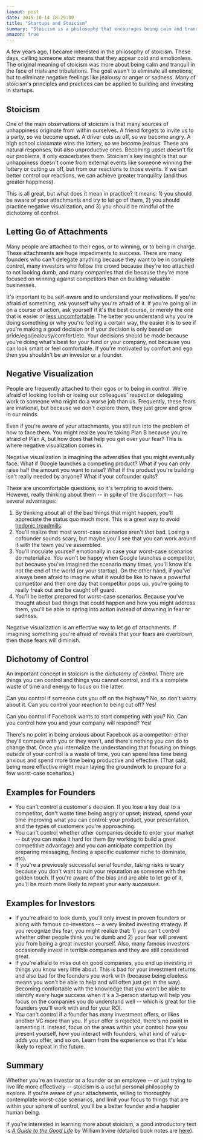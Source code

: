 ```yaml
---
layout: post
date: 2015-10-14 18:29:00
title: "Startups and Stoicism"
summary: "Stoicism is a philosophy that encourages being calm and tranquil in the face of trials and tribulations. Many of stoicism's principles can be applied to building and investing in startups."
amazon: true
---
```


A few years ago, I became interested in the philosophy of stoicism. These days, calling someone _stoic_ means that they appear cold and emotionless. The original meaning of stoicism was more about being calm and tranquil in the face of trials and tribulations. The goal wasn't to eliminate all emotions, but to eliminate negative feelings like jealousy or anger or sadness. Many of stoicism's principles and practices can be applied to building and investing in startups.

## Stoicism
One of the main observations of stoicism is that many sources of unhappiness originate from within ourselves. A friend forgets to invite us to a party, so we become upset. A driver cuts us off, so we become angry. A high school classmate wins the lottery, so we become jealous. These are natural responses, but also unproductive ones. Becoming upset doesn't fix our problems, it only exacerbates them. Stoicism's key insight is that our unhappiness doesn't come from external events like someone winning the lottery or cutting us off, but from our reactions to those events. If we can better control our reactions, we can achieve greater tranquility (and thus greater happiness).

This is all great, but what does it mean in practice? It means: 1) you should be aware of your attachments and try to let go of them, 2) you should practice negative visualization, and 3) you should be mindful of the dichotomy of control.

## Letting Go of Attachments
Many people are attached to their egos, or to winning, or to being in charge. These attachments are huge impediments to success. There are many founders who can't delegate anything because they want to be in complete control, many investors who follow the crowd because they're too attached to not looking dumb, and many companies that die because they're more focused on winning against competitors than on building valuable businesses.

It's important to be self-aware and to understand your motivations. If you're afraid of something, ask yourself why you're afraid of it. If you're going all in on a course of action, ask yourself if it's the best course, or merely the one that is easier or <a href="http://codingvc.com/the-road-to-success-is-paved-with-discomfort/" target="_blank">less uncomfortable</a>. The better you understand why you're doing something or why you're feeling a certain way, the easier it is to see if you're making a good decision or if your decision is only based on pride/ego/jealousy/comfort/etc. Your decisions should be made because you're doing what's best for your fund or your company, not because you can look smart or feel comfortable. If you're motivated by comfort and ego then you shouldn't be an investor or a founder.

## Negative Visualization
People are frequently attached to their egos or to being in control. We're afraid of looking foolish or losing our colleagues' respect or delegating work to someone who might do a worse job than us. Frequently, these fears are irrational, but because we don't explore them, they just grow and grow in our minds. 

Even if you're aware of your attachments, you still run into the problem of how to face them. You might realize you're taking Plan B because you're afraid of Plan A, but how does that help you get over your fear? This is where negative visualization comes in.

Negative visualization is imagining the adversities that you might eventually face. What if Google launches a competing product? What if you can only raise half the amount you want to raise? What if the product you're building isn't really needed by anyone? What if your cofounder quits?

These are uncomfortable questions, so it's tempting to avoid them. However, really thinking about them -- in spite of the discomfort -- has several advantages:

1. By thinking about all of the bad things that might happen, you'll appreciate the status quo much more. This is a great way to avoid <a href="https://en.wikipedia.org/wiki/Hedonic_treadmill" target="_blank">hedonic treadmills</a>.
2. You'll realize that most worst-case scenarios aren't _that_ bad. Losing a cofounder sounds scary, but maybe you'll see that you can work around it with the team you've assembled.
3. You'll inoculate yourself emotionally in case your worst-case scenarios do materialize. You won't be happy when Google launches a competitor, but because you've imagined the scenario many times, you'll know it's not the end of the world (or your startup). On the other hand, if you've always been afraid to imagine what it would be like to have a powerful competitor and then one day that competitor pops up, you're going to really freak out and be caught off guard.
4. You'll be better prepared for worst-case scenarios. Because you've thought about bad things that could happen and how you might address them, you'll be able to spring into action instead of drowning in fear or sadness.

Negative visualization is an effective way to let go of attachments. If imagining something you're afraid of reveals that your fears are overblown, then those fears will diminish.

## Dichotomy of Control
An important concept in stoicism is the _dichotomy of control_. There are things you can control and things you cannot control, and it's a complete waste of time and energy to focus on the latter.

Can you control if someone cuts you off on the highway? No, so don't worry about it. Can you control your reaction to being cut off? Yes!

Can you control if Facebook wants to start competing with you? No. Can you control how you and your company will respond? Yes!

There's no point in being anxious about Facebook as a competitor: either they'll compete with you or they won't, and there's nothing you can do to change that. Once you internalize the understanding that focusing on things outside of your control is a waste of time, you can spend less time being anxious and spend more time being productive and effective. (That said, being more effective might mean laying the groundwork to prepare for a few worst-case scenarios.)

## Examples for Founders

* You can't control a customer's decision. If you lose a key deal to a competitor, don't waste time being angry or upset; instead, spend your time improving what you can control: your product, your presentation, and the types of customers you're approaching.
* You can't control whether other companies decide to enter your market -- but you can make it hard for them (by working to build a great competitive advantage) and you can anticipate competition (by preparing messaging, finding a specific customer niche to dominate, etc).
* If you're a previously successful serial founder, taking risks is scary because you don't want to ruin your reputation as someone with the golden touch. If you're aware of the bias and are able to let go of it, you'll be much more likely to repeat your early successes.

## Examples for Investors

* If you're afraid to look dumb, you'll only invest in proven founders or along with famous co-investors -- a very limited investing strategy. If you recognize this fear, you might realize that: 1) you can't control whether other people think you're dumb and 2) your fear will prevent you from being a great investor yourself. Also, many famous investors occasionally invest in terrible companies and they are still considered great.
* If you're afraid to miss out on good companies, you end up investing in things you know very little about. This is bad for your investment returns and also bad for the founders you work with (because being clueless means you won't be able to help and will often just get in the way). Becoming comfortable with the knowledge that you won't be able to identify every huge success when it's a 3-person startup will help you focus on the companies you do understand well -- which is great for the founders you'll work with and for your ROI.
* You can't control if a founder has many investment offers, or likes another VC more than you. If your offer is rejected, there's no point in lamenting it. Instead, focus on the areas within your control: how you present yourself, how you interact with founders, what kind of value-adds you offer, and so on. Learn from the experience so that it's less likely to repeat in the future.

## Summary
Whether you're an investor or a founder or an employee -- or just trying to live life more effectively -- stoicism is a useful personal philosophy to explore. If you're aware of your attachments, willing to thoroughly contemplate worst-case scenarios, and limit your focus to things that are within your sphere of control, you'll be a better founder and a happier human being.

If you're interested in learning more about stoicism, a good introductory text is <a href="http://www.amazon.com/gp/product/0195374614/ref=as_li_tl?ie=UTF8&camp=1789&creative=390957&creativeASIN=0195374614&linkCode=as2&tag=lesbl0f-20&linkId=JH3NQSNYJUH7DUKI" target="_blank">_A Guide to the Good Life_</a> by William Irvine (detailed book notes are <a href="https://booknotes.quora.com/Notes-on-A-Guide-to-the-Good-Life-by-Irvine?share=1" target="_blank">here</a>).
